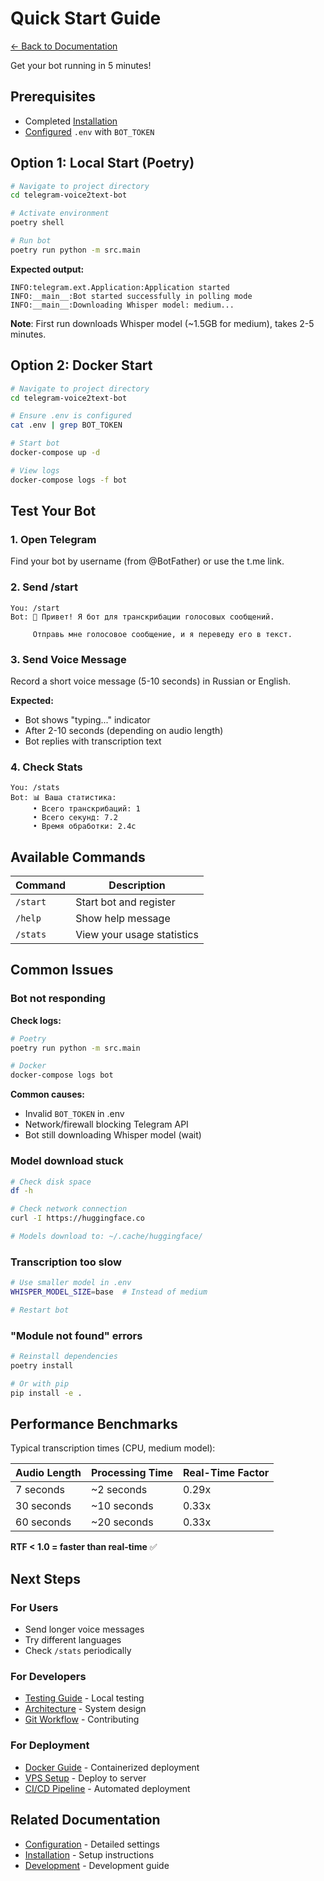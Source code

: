 # Quick Start Guide

[← Back to Documentation](../README.md)

Get your bot running in 5 minutes!

## Prerequisites

- Completed [Installation](installation.md)
- [Configured](configuration.md) `.env` with `BOT_TOKEN`

## Option 1: Local Start (Poetry)

```bash
# Navigate to project directory
cd telegram-voice2text-bot

# Activate environment
poetry shell

# Run bot
poetry run python -m src.main
```

**Expected output:**
```
INFO:telegram.ext.Application:Application started
INFO:__main__:Bot started successfully in polling mode
INFO:__main__:Downloading Whisper model: medium...
```

**Note**: First run downloads Whisper model (~1.5GB for medium), takes 2-5 minutes.

## Option 2: Docker Start

```bash
# Navigate to project directory
cd telegram-voice2text-bot

# Ensure .env is configured
cat .env | grep BOT_TOKEN

# Start bot
docker-compose up -d

# View logs
docker-compose logs -f bot
```

## Test Your Bot

### 1. Open Telegram

Find your bot by username (from @BotFather) or use the t.me link.

### 2. Send /start

```
You: /start
Bot: 👋 Привет! Я бот для транскрибации голосовых сообщений.

     Отправь мне голосовое сообщение, и я переведу его в текст.
```

### 3. Send Voice Message

Record a short voice message (5-10 seconds) in Russian or English.

**Expected:**
- Bot shows "typing..." indicator
- After 2-10 seconds (depending on audio length)
- Bot replies with transcription text

### 4. Check Stats

```
You: /stats
Bot: 📊 Ваша статистика:
     • Всего транскрибаций: 1
     • Всего секунд: 7.2
     • Время обработки: 2.4с
```

## Available Commands

| Command | Description |
|---------|-------------|
| `/start` | Start bot and register |
| `/help` | Show help message |
| `/stats` | View your usage statistics |

## Common Issues

### Bot not responding

**Check logs:**
```bash
# Poetry
poetry run python -m src.main

# Docker
docker-compose logs bot
```

**Common causes:**
- Invalid `BOT_TOKEN` in .env
- Network/firewall blocking Telegram API
- Bot still downloading Whisper model (wait)

### Model download stuck

```bash
# Check disk space
df -h

# Check network connection
curl -I https://huggingface.co

# Models download to: ~/.cache/huggingface/
```

### Transcription too slow

```bash
# Use smaller model in .env
WHISPER_MODEL_SIZE=base  # Instead of medium

# Restart bot
```

### "Module not found" errors

```bash
# Reinstall dependencies
poetry install

# Or with pip
pip install -e .
```

## Performance Benchmarks

Typical transcription times (CPU, medium model):

| Audio Length | Processing Time | Real-Time Factor |
|--------------|-----------------|------------------|
| 7 seconds    | ~2 seconds      | 0.29x |
| 30 seconds   | ~10 seconds     | 0.33x |
| 60 seconds   | ~20 seconds     | 0.33x |

**RTF < 1.0 = faster than real-time** ✅

## Next Steps

### For Users
- Send longer voice messages
- Try different languages
- Check `/stats` periodically

### For Developers
- [Testing Guide](../development/testing.md) - Local testing
- [Architecture](../development/architecture.md) - System design
- [Git Workflow](../development/git-workflow.md) - Contributing

### For Deployment
- [Docker Guide](../deployment/docker.md) - Containerized deployment
- [VPS Setup](../deployment/vps-setup.md) - Deploy to server
- [CI/CD Pipeline](../deployment/cicd.md) - Automated deployment

## Related Documentation

- [Configuration](configuration.md) - Detailed settings
- [Installation](installation.md) - Setup instructions
- [Development](../development/testing.md) - Development guide
